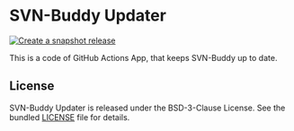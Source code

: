 # SVN-Buddy Updater

[![Create a snapshot release](https://github.com/console-helpers/svn-buddy-updater/actions/workflows/snapshot_create.yml/badge.svg)](https://github.com/console-helpers/svn-buddy-updater/actions/workflows/snapshot_create.yml)

This is a code of GitHub Actions App, that keeps SVN-Buddy up to date.

## License

SVN-Buddy Updater is released under the BSD-3-Clause License. See the bundled [LICENSE](LICENSE) file for details.
